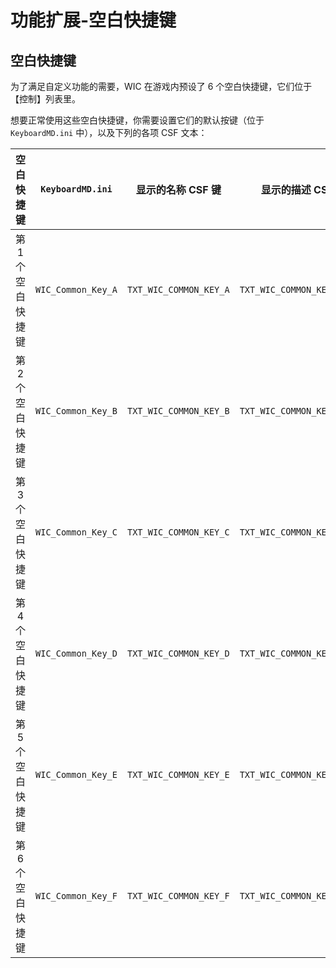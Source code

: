 # 功能扩展-空白快捷键

## 空白快捷键

为了满足自定义功能的需要，WIC 在游戏内预设了 6 个空白快捷键，它们位于【控制】列表里。

想要正常使用这些空白快捷键，你需要设置它们的默认按键（位于 `KeyboardMD.ini` 中），以及下列的各项 CSF 文本：

|空白快捷键|`KeyboardMD.ini`|显示的名称 CSF 键|显示的描述 CSF 键|
|:-:|:-:|:-:|:-:|
|第 1 个空白快捷键|`WIC_Common_Key_A`|`TXT_WIC_COMMON_KEY_A`|`TXT_WIC_COMMON_KEY_A_DESC`|
|第 2 个空白快捷键|`WIC_Common_Key_B`|`TXT_WIC_COMMON_KEY_B`|`TXT_WIC_COMMON_KEY_B_DESC`|
|第 3 个空白快捷键|`WIC_Common_Key_C`|`TXT_WIC_COMMON_KEY_C`|`TXT_WIC_COMMON_KEY_C_DESC`|
|第 4 个空白快捷键|`WIC_Common_Key_D`|`TXT_WIC_COMMON_KEY_D`|`TXT_WIC_COMMON_KEY_D_DESC`|
|第 5 个空白快捷键|`WIC_Common_Key_E`|`TXT_WIC_COMMON_KEY_E`|`TXT_WIC_COMMON_KEY_E_DESC`|
|第 6 个空白快捷键|`WIC_Common_Key_F`|`TXT_WIC_COMMON_KEY_F`|`TXT_WIC_COMMON_KEY_F_DESC`|